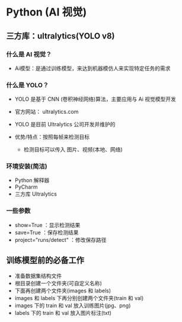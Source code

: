 # Python (AI 视觉)
## 三方库：ultralytics(YOLO v8)

### 什么是 AI 视觉？
 - Ai模型：是通过训练模型，来达到机器模仿人来实现特定任务的需求

### 什么是 YOLO？
 - YOLO 是基于 CNN (卷积神经网络)算法，主要应用与 Ai 视觉模型开发
 - 官方网站： ultralytics.com

 - YOLO 是目前 Ultralytics 公司开发并维护的

 - 优势/特点：按照每帧来检测目标
    - 检测目标可以传入 图片、视频(本地、网络)

### 环境安装(简洁)
 - Python 解释器 
 - PyCharm
 - 三方库 Ultralytics

### 一些参数
 - show=True ：显示检测结果
 - save=True ：保存检测结果
 - project="runs/detect" ：修改保存路径

 ## 训练模型前的必备工作
 - 准备数据集结构文件
 - 根目录创建一个文件夹(可自定义名称)
 - 下面再创建两个文件夹(images 和 labels)
 - images 和 labels 下再分别创建两个文件夹(train 和 val)
 - images 下的 train 和 val 放入训练图片(jpg、png)
 - labels 下的 train 和 val 放入图片标注(txt)